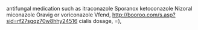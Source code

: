 antifungal medication such as itraconazole Sporanox ketoconazole Nizoral miconazole Oravig or voriconazole Vfend,  http://booroo.com/s.asp?sid=rf27sgqz70w8hhy24516 cialis dosage,  =), 